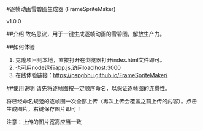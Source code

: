 #逐帧动画雪碧图生成器 (FrameSpriteMaker)

v1.0.0

##介绍
故名思议，用于一键生成逐帧动画的雪碧图，解放生产力。

##如何体验
1. 克隆项目到本地，直接打开在浏览器打开index.html文件即可。
2. 也可用node运行app.js,访问loaclhost:3000
3. 在线体验链接：https://pspgbhu.github.io/FrameSpriteMaker/


##使用说明
请先将逐帧图按一定顺序命名，以保证逐帧图的连贯性。

将已经命名规范的逐帧图一次全部上传（再次上传会覆盖之前上传的内容）。点击生成图片，右键保存图片即可！

注意：上传的图片宽高应当一致
